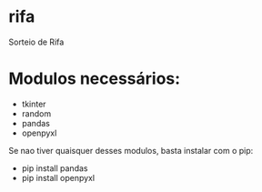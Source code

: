 # rifa
Sorteio de Rifa

# Modulos necessários:
- tkinter
- random
- pandas
- openpyxl

Se nao tiver quaisquer desses modulos, basta instalar com o pip:
- pip install pandas
- pip install openpyxl
